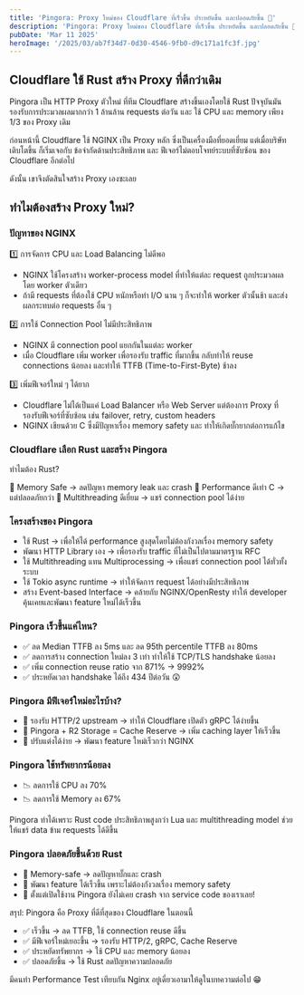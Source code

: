 ```yaml
---
title: 'Pingora: Proxy ใหม่ของ Cloudflare ที่เร็วขึ้น ประหยัดขึ้น และปลอดภัยขึ้น 🚀'
description: 'Pingora: Proxy ใหม่ของ Cloudflare ที่เร็วขึ้น ประหยัดขึ้น และปลอดภัยขึ้น 🚀'
pubDate: 'Mar 11 2025'
heroImage: '/2025/03/ab7f34d7-0d30-4546-9fb0-d9c171a1fc3f.jpg'
---
```


## Cloudflare ใช้ Rust สร้าง Proxy ที่ดีกว่าเดิม

Pingora เป็น HTTP Proxy ตัวใหม่ ที่ทีม Cloudflare สร้างขึ้นเองโดยใช้ Rust ปัจจุบันมันรองรับการประมวลผลมากกว่า 1 ล้านล้าน requests ต่อวัน และ ใช้ CPU และ memory เพียง 1/3 ของ Proxy เดิม

ก่อนหน้านี้ Cloudflare ใช้ NGINX เป็น Proxy หลัก ซึ่งเป็นเครื่องมือที่ยอดเยี่ยม แต่เมื่อบริษัทเติบโตขึ้น ก็เริ่มเจอกับ ข้อจำกัดด้านประสิทธิภาพ และ ฟีเจอร์ไม่ตอบโจทย์ระบบที่ซับซ้อน ของ Cloudflare อีกต่อไป

ดังนั้น เขาจึงตัดสินใจสร้าง Proxy เองซะเลย

## ทำไมต้องสร้าง Proxy ใหม่?
### ปัญหาของ NGINX

1️⃣ การจัดการ CPU และ Load Balancing ไม่ดีพอ
- NGINX ใช้โครงสร้าง worker-process model ที่ทำให้แต่ละ request ถูกประมวลผลโดย worker ตัวเดียว
- ถ้ามี requests ที่ต้องใช้ CPU หนักหรือทำ I/O นาน ๆ ก็จะทำให้ worker ตัวนั้นช้า และส่งผลกระทบต่อ requests อื่น ๆ

2️⃣ การใช้ Connection Pool ไม่มีประสิทธิภาพ
- NGINX มี connection pool แยกกันในแต่ละ worker
- เมื่อ Cloudflare เพิ่ม worker เพื่อรองรับ traffic ที่มากขึ้น กลับทำให้ reuse connections น้อยลง และทำให้ TTFB (Time-to-First-Byte) ช้าลง

3️⃣ เพิ่มฟีเจอร์ใหม่ ๆ ได้ยาก
- Cloudflare ไม่ได้เป็นแค่ Load Balancer หรือ Web Server แต่ต้องการ Proxy ที่ รองรับฟีเจอร์ที่ซับซ้อน เช่น failover, retry, custom headers
- NGINX เขียนด้วย C ซึ่งมีปัญหาเรื่อง memory safety และ ทำให้เกิดบั๊กยากต่อการแก้ไข

### Cloudflare เลือก Rust และสร้าง Pingora

ทำไมต้อง Rust?

🔹 Memory Safe → ลดปัญหา memory leak และ crash
🔹 Performance ดีเท่า C → แต่ปลอดภัยกว่า
🔹 Multithreading ดีเยี่ยม → แชร์ connection pool ได้ง่าย

### โครงสร้างของ Pingora

- ใช้ Rust → เพื่อให้ได้ performance สูงสุดโดยไม่ต้องกังวลเรื่อง memory safety
- พัฒนา HTTP Library เอง → เพื่อรองรับ traffic ที่ไม่เป็นไปตามมาตรฐาน RFC
- ใช้ Multithreading แทน Multiprocessing → เพื่อแชร์ connection pool ได้ทั่วทั้งระบบ
- ใช้ Tokio async runtime → ทำให้จัดการ request ได้อย่างมีประสิทธิภาพ
- สร้าง Event-based Interface → คล้ายกับ NGINX/OpenResty ทำให้ developer คุ้นเคยและพัฒนา feature ใหม่ได้เร็วขึ้น

### Pingora เร็วขึ้นแค่ไหน?

- ✅ ลด Median TTFB ลง 5ms และ ลด 95th percentile TTFB ลง 80ms
- ✅ ลดการสร้าง connection ใหม่ลง 3 เท่า ทำให้ใช้ TCP/TLS handshake น้อยลง
- ✅ เพิ่ม connection reuse ratio จาก 871% → 9992%
- ✅ ประหยัดเวลา handshake ได้ถึง 434 ปีต่อวัน 😲

### Pingora มีฟีเจอร์ใหม่อะไรบ้าง?

- 🔹 รองรับ HTTP/2 upstream → ทำให้ Cloudflare เปิดตัว gRPC ได้ง่ายขึ้น
- 🔹 Pingora + R2 Storage = Cache Reserve → เพิ่ม caching layer ให้เร็วขึ้น
- 🔹 ปรับแต่งได้ง่าย → พัฒนา feature ใหม่เร็วกว่า NGINX

### Pingora ใช้ทรัพยากรน้อยลง

- 📉 ลดการใช้ CPU ลง 70%
- 📉 ลดการใช้ Memory ลง 67%

Pingora ทำได้เพราะ Rust code ประสิทธิภาพสูงกว่า Lua และ multithreading model ช่วยให้แชร์ data ข้าม requests ได้ดีขึ้น

### Pingora ปลอดภัยขึ้นด้วย Rust

- 🔹 Memory-safe → ลดปัญหาบั๊กและ crash
- 🔹 พัฒนา feature ได้เร็วขึ้น เพราะไม่ต้องกังวลเรื่อง memory safety
- 🔹 ตั้งแต่เปิดใช้งาน Pingora ยังไม่เคย crash จาก service code ของเราเลย!

สรุป: Pingora คือ Proxy ที่ดีที่สุดของ Cloudflare ในตอนนี้

- ✅ เร็วขึ้น → ลด TTFB, ใช้ connection reuse ดีขึ้น
- ✅ มีฟีเจอร์ใหม่เยอะขึ้น → รองรับ HTTP/2, gRPC, Cache Reserve
- ✅ ประหยัดทรัพยากร → ใช้ CPU และ memory น้อยลง
- ✅ ปลอดภัยขึ้น → ใช้ Rust ลดปัญหาความปลอดภัย

มีคนทำ Performance Test เทียบกัน Nginx อยู่เดี่ยวเอามาให้ดูในบทความต่อไป 😁

